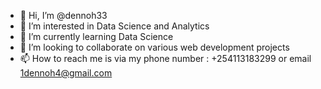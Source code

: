 - 👋 Hi, I’m @dennoh33
- 👀 I’m interested in Data Science and Analytics
- 🌱 I’m currently learning Data Science
- 💞️ I’m looking to collaborate on various web development projects
- 📫 How to reach me is via my phone number : +254113183299 or email 1dennoh4@gmail.com

<!---
dennoh33/dennoh33 is a ✨ special ✨ repository because its `README.md` (this file) appears on your GitHub profile.
You can click the Preview link to take a look at your changes.
--->
